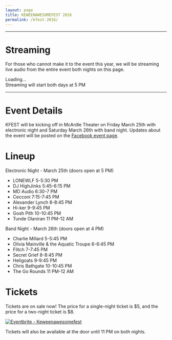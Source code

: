 ```yaml
---
layout: page
title: KEWEENAWESOMEFEST 2016
permalink: /kfest-2016/
---
```


----

# Streaming

For those who cannot make it to the event this year, we will be streaming live audio from the entire event both nights on this page.

<div id="live-video">Loading...</div>
<script>
  jwplayer.key="QOM8nBM9YblVTd5FdhWTW9bYOmkMd0CmACOrA1+gZeE=";
  jwplayer("live-video").setup({
    file: "http://stream.wmtu.mtu.edu:8000/kfest.m3u,
    height: 40,
    androidhls: true
  });
</script>
Streaming will start both days at 5 PM

----

# Event Details

KFEST will be kicking off in McArdle Theater on Friday March 25th with electronic night and Saturday March 26th with band night. Updates about the event will be posted on the [Facebook event page](https://www.facebook.com/events/1677796609129683/).

# Lineup

Electronic Night - March 25th (doors open at 5 PM)

- LONEWLF 5-5:30 PM
- DJ HighJinks 5:45-6:15 PM
- MD Audio 6:30-7 PM
- Cecconi 7:15-7:45 PM
- Alexander Lynch 8-8:45 PM
- Hi-ker 9-9:45 PM
- Gosh Pith 10-10:45 PM
- Tunde Olaniran 11 PM-12 AM

Band Night - March 26th (doors open at 4 PM)

- Charlie Millard 5-5:45 PM
- Olivia Mainville & the Aquatic Troupe 6-6:45 PM
- Flitch 7-7:45 PM
- Secret Grief 8-8:45 PM
- Heligoats 9-9:45 PM
- Chris Bathgate 10-10:45 PM
- The Go Rounds 11 PM-12 AM


# Tickets

Tickets are on sale now! The price for a single-night ticket is $5, and the price for a two-night ticket is $8.

<a href="http://www.eventbrite.com/e/keweenawesomefest-tickets-21563207133?ref=ebtnebtckt" target="_blank"><img src="https://www.eventbrite.com/custombutton?eid=21563207133" alt="Eventbrite - Keweenawesomefest" /></a>

Tickets will also be available at the door until 11 PM on both nights. 
